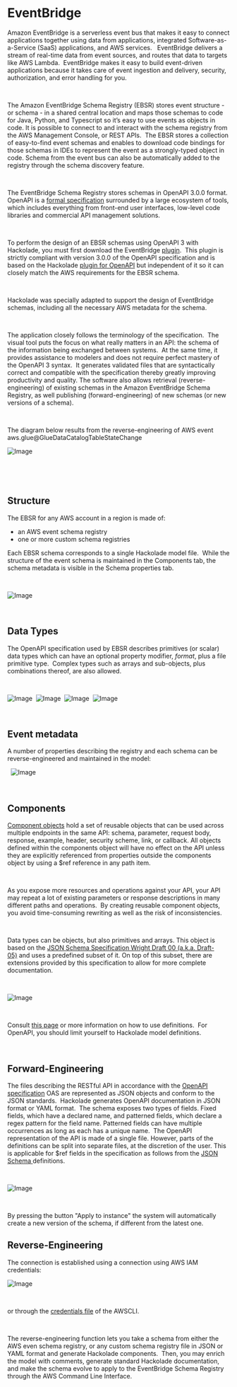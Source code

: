 # EventBridge

Amazon EventBridge is a serverless event bus that makes it easy to connect applications together using data from applications, integrated Software-as-a-Service (SaaS) applications, and AWS services. &nbsp; EventBridge delivers a stream of real-time data from event sources, and routes that data to targets like AWS Lambda.&nbsp; EventBridge makes it easy to build event-driven applications because it takes care of event ingestion and delivery, security, authorization, and error handling for you.

&nbsp;

The Amazon EventBridge Schema Registry (EBSR) stores event structure - or schema - in a shared central location and maps those schemas to code for Java, Python, and Typescript so it’s easy to use events as objects in code. It is possible to connect to and interact with the schema registry from the AWS Management Console, or REST APIs.&nbsp; The EBSR stores a collection of easy-to-find event schemas and enables to download code bindings for those schemas in IDEs to represent the event as a strongly-typed object in code. Schema from the event bus can also be automatically added to the registry through the schema discovery feature.

&nbsp;

The EventBridge Schema Registry stores schemas in OpenAPI 3.0.0 format.&nbsp; OpenAPI is a [formal specification](<https://github.com/OAI/OpenAPI-Specification/blob/master/versions/3.0.2.md> "target=\"\_blank\"") surrounded by a large ecosystem of tools, which includes everything from front-end user interfaces, low-level code libraries and commercial API management solutions.

&nbsp;

To perform the design of an EBSR schemas using OpenAPI 3 with Hackolade, you must first download the EventBridge [plugin](<DownloadadditionalDBtargetplugin.md>).&nbsp; This plugin is strictly compliant with version 3.0.0 of the OpenAPI specification and is based on the Hackolade [plugin for OpenAPI](<OpenAPI.md>) but independent of it so it can closely match the AWS requirements for the EBSR schema.

&nbsp;

Hackolade was specially adapted to support the design of EventBridge schemas, including all the necessary AWS metadata for the schema. &nbsp;

&nbsp;

The application closely follows the terminology of the specification.&nbsp; The visual tool puts the focus on what really matters in an API: the schema of the information being exchanged between systems.&nbsp; At the same time, it provides assistance to modelers and does not require perfect mastery of the OpenAPI 3 syntax.&nbsp; It generates validated files that are syntactically correct and compatible with the specification thereby greatly improving productivity and quality. The software also allows retrieval (reverse-engineering) of existing schemas in the Amazon EventBridge Schema Registry, as well publishing (forward-engineering) of new schemas (or new versions of a schema).

&nbsp;

The diagram below results from the reverse-engineering of AWS event aws.glue@GlueDataCatalogTableStateChange

![Image](<lib/EventBridge%20workspace.png>)

&nbsp;

&nbsp;

## Structure

The EBSR for any AWS account in a region is made of:

* an AWS event schema registry
* one or more custom schema registries

Each EBSR schema corresponds to a single Hackolade model file.&nbsp; While the structure of the event schema is maintained in the Components tab, the schema metadata is visible in the Schema properties tab.

&nbsp;

![Image](<lib/EBSR%20lower%20tab.png>)

&nbsp;

## Data Types

The OpenAPI specification used by EBSR describes primitives (or scalar) data types which can have an optional property modifier, *format*, plus a file primitive type.&nbsp; Complex types such as arrays and sub-objects, plus combinations thereof, are also allowed.

&nbsp;

![Image](<lib/Swagger%20data%20types.png>)&nbsp; ![Image](<lib/Swagger%20data%20types%20-%20string.png>)&nbsp; ![Image](<lib/Swagger%20data%20types%20-%20number.png>)&nbsp; ![Image](<lib/Swagger%20data%20types%20-%20integer.png>) &nbsp;

&nbsp;

## Event metadata

A number of properties describing the registry and each schema can be reverse-engineered and maintained in the model:

&nbsp; ![Image](<lib/EBSR%20metadata.png>)

&nbsp;

## Components

[Component objects](<https://github.com/OAI/OpenAPI-Specification/blob/master/versions/3.0.2.md#components-object> "target=\"\_blank\"") hold a set of reusable objects that can be used across multiple endpoints in the same API: schema, parameter, request body, response, example, header, security scheme, link, or callback. All objects defined within the components object will have no effect on the API unless they are explicitly referenced from properties outside the components object by using a $ref reference in any path item.

&nbsp;

As you expose more resources and operations against your API, your API may repeat a lot of existing parameters or response descriptions in many different paths and operations.&nbsp; By creating reusable component objects, you avoid time-consuming rewriting as well as the risk of inconsistencies.

&nbsp;

Data types can be objects, but also primitives and arrays. This object is based on the [JSON Schema Specification Wright Draft 00 (a.k.a. Draft-05)](<http://json-schema.org/> "target=\"\_blank\"") and uses a predefined subset of it. On top of this subset, there are extensions provided by this specification to allow for more complete documentation.

&nbsp;

![Image](<lib/OpenAPI%20-%20Components.png>)

&nbsp;

Consult [this page](<Reusableobjectsdefinitions.md>) or more information on how to use definitions.&nbsp; For OpenAPI, you should limit yourself to Hackolade model definitions.

&nbsp;

## Forward-Engineering

The files describing the RESTful API in accordance with the [OpenAPI specification](<https://github.com/OAI/OpenAPI-Specification/blob/master/versions/3.0.2.md> "target=\"\_blank\"") OAS are represented as JSON objects and conform to the JSON standards.&nbsp; Hackolade generates OpenAPI documentation in JSON format or YAML format.&nbsp; The schema exposes two types of fields. Fixed fields, which have a declared name, and patterned fields, which declare a regex pattern for the field name. Patterned fields can have multiple occurrences as long as each has a unique name.&nbsp; The OpenAPI representation of the API is made of a single file. However, parts of the definitions can be split into separate files, at the discretion of the user. This is applicable for $ref fields in the specification as follows from the [JSON Schema ](<http://json-schema.org/> "target=\"\_blank\"")definitions.

&nbsp;

![Image](<lib/EventBridge%20script%20forward-engineering.png>)

&nbsp;

By pressing the button "Apply to instance" the system will automatically create a new version of the schema, if different from the latest one.

## Reverse-Engineering

The connection is established using a connection using AWS IAM credentials:

![Image](<lib/Glue%20connection%20settings.png>)

&nbsp;

or through the [credentials file](<https://docs.aws.amazon.com/cli/latest/userguide/cli-configure-files.html> "target=\"\_blank\"") of the AWSCLI.

&nbsp;

The reverse-engineering function lets you take a schema from either the AWS even schema registry, or any custom schema registry file in JSON or YAML format and generate Hackolade components.&nbsp; Then, you may enrich the model with comments, generate standard Hackolade documentation, and make the schema evolve to apply to the EventBridge Schema Registry through the AWS Command Line Interface.

&nbsp;

